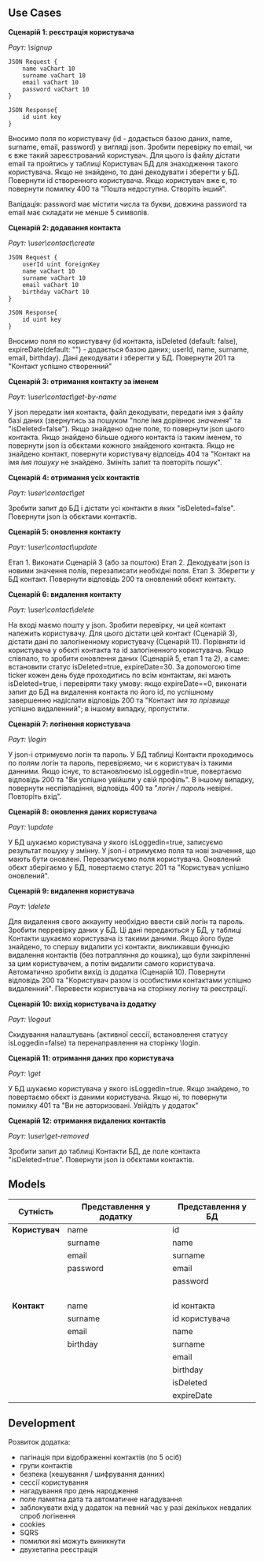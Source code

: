 ## Use Cases

**Сценарій 1: реєстрація користувача**

_Раут: \signup_

```
JSON Request {
    name vaChart 10
    surname vaChart 10
    email vaChart 10
    password vaChart 10
}

JSON Response{
    id uint key
}
```

Вносимо поля по користувачу (id - додається базою даних, name, surname, email, password) у вигляді json. Зробити перевірку по email, чи є вже такий зареєстрований користувач. Для цього із файлу дістати email та пройтись у таблиці Користувач БД для знаходження такого користувача.
Якщо не знайдено, то дані декодувати і зберегти у БД. Повернути id створенного користувача.
Якщо користувач вже є, то повернути помилку 400 та "Пошта недоступна. Створіть інший".

Валідація: password має містити числа та букви, довжина password та email має складати не менше 5 символів.

**Сценарій 2: додавання контакта**

_Раут: \user\contact\create_

```
JSON Request {
    userId uint foreignKey
    name vaChart 10
    surname vaChart 10
    email vaChart 10
    birthday vaChart 10
}

JSON Response{
    id uint key
}

```

Вносимо поля по користувачу (id контакта, isDeleted (default: false), expireDate(default: "") - додається базою даних; userId, name, surname, email, birthday). Дані декодувати і зберегти у БД. Повернути 201 та "Контакт успішно створенний"

**Сценарій 3: отримання контакту за іменем**

_Раут: \user\contact\get-by-name_

У json передати імя контакта, файл декодувати, передати імя з файлу базі даних (звернутись за пошуком "поле імя дорівнює _значення_" та "isDeleted=false").
Якщо знайдено одне поле, то повернути json цього контакта.
Якщо знайдено більше одного контакта із таким іменем, то повернути json із обєктами кожного знайденого контакта.
Якщо не знайдено контакт, повернути користувачу відповідь 404 та "Контакт на імя _імя пошуку_ не знайдено. Змініть запит та повторіть пошук".

**Сценарій 4: отримання усіх контактів**

_Раут: \user\contact\get_

Зробити запит до БД і дістати усі контакти в яких "isDeleted=false". Повернути json із обєктами контактів.

**Сценарій 5: оновлення контакту**

_Раут: \user\contact\update_

Етап 1. Виконати Сценарій 3 (або за поштою)
Етап 2. Декодувати json із новими значення полів, перезаписати необхідні поля.
Етап 3. Зберегти у БД контакт. Повернути відповідь 200 та оновлений обєкт контакту.

**Сценарій 6: видалення контакту**

_Раут: \user\contact\delete_

На вході маємо пошту у json.
Зробити перевірку, чи цей контакт належить користувачу. Для цього дістати цей контакт (Сценарій 3), дістати дані по залогіненному користувачу (Сценарій 11). Порівняти id користувача у обєкті контакта та id залогіненного користувача.
Якщо співпало, то зробити оновлення даних (Сценарій 5, етап 1 та 2), а саме: встановити статус isDeleted=true, expireDate=30.
За допомогою time ticker кожен день буде проходитись по всім контактам, які мають isDeleted=true, і перевіряти таку умову: якщо expireDate==0, виконати запит до БД на видалення контакта по його id, по успішному завершенню надіслати відповідь 200 та "Контакт _імя та прізвище_ успішно видаленний"; в іншому випадку, пропустити.

**Сценарій 7: логінення користувача**

_Раут: \login_

У json-і отримуємо логін та пароль. У БД таблиці Контакти проходимось по полям логін та пароль, перевіряємо, чи є користувач із такими данними. Якщо існує, то встановлюємо isLoggedin=true, повертаємо відповідь 200 та "Ви успішно увійшли у свій профіль". В іншому випадку, повернути неспівпадіння, відповідь 400 та "_логін / пароль_ невірні. Повторіть вхід".

**Сценарій 8: оновлення даних користувача**

_Раут: \update_

У БД шукаємо користувача у якого isLoggedin=true, записуємо результат пошуку у змінну. У json-і отримуємо поля та нові значення, що мають бути оновлені. Перезаписуємо поля користувача. Оновлений обєкт зберігаємо у БД, повертаємо статус 201 та "Користувач успішно оновлений".

**Сценарій 9: видалення користувача**

_Раут: \delete_

Для видалення свого аккаунту необхідно ввести свій логін та пароль.
Зробити перревірку даних у БД. Ці дані передаються у БД, у таблиці Контакти шукаємо користувача із такими даними. Якщо його буде знайдено, то спершу видалити усі контакти, викликавши функцію видалення контактів (без потрапляння до кошика), що були закріпленні за цим користувачем, а потім видалити самого користувача. Автоматично зробити вихід із додатка (Сценарій 10). Повернути відповідь 200 та "Користувач разом із особистими контактами успішно видаленний". Перевести користувача на сторінку логіну та реєстрації.

**Сценарій 10: вихід користувача із додатку**

_Раут: \logout_

Скидування налаштувань (активної сессії, встановлення статусу isLoggedin=false) та перенаправлення на сторінку \login.

**Сценарій 11: отримання даних про користувача**

_Раут: \get_

У БД шукаємо користувача у якого isLoggedin=true. Якщо знайдено, то повертаємо обєкт із даними користувача. Якщо ні, то повернути помилку 401 та "Ви не авторизовані. Увійдіть у додаток"

**Сценарій 12: отримання видалених контактів**

_Раут: \user\get-removed_

Зробити запит до таблиці Контакти БД, де поле контакта "isDeleted=true". Повернути json із обєктами контактів.

## Models

| Сутність       | Представлення у додатку | Представлення у БД |
| -------------- | ----------------------- | ------------------ |
| **Користувач** | name                    | id                 |
|                | surname                 | name               |
|                | email                   | surname            |
|                | password                | email              |
|                |                         | password           |
|                |                         |                    |
|                |                         |                    |
|                |                         |                    |
|                |                         |                    |
| **Контакт**    | name                    | id контакта        |
|                | surname                 | id користувача     |
|                | email                   | name               |
|                | birthday                | surname            |
|                |                         | email              |
|                |                         | birthday           |
|                |                         | isDeleted          |
|                |                         | expireDate         |

## Development

Розвиток додатка:

- пагінація при відображенні контактів (по 5 осіб)
- групи контактів
- безпека (хешування / шифрування данних)
- сессії користування
- нагадування про день народження
- поле памятна дата та автоматичне нагадування
- заблокувати вхід у додаток на певний час у разі декількох невдалих спроб логінення
- cookies
- SQRS
- помилки які можуть виникнути
- двухетапна реєстрація
